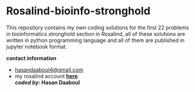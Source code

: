 # Rosalind-bioinfo-stronghold
This repository contains my own coding solutions for the first 22 problems in bioinformatics stronghold section in Rosalind, all of these solutions are written in python programming language and all of them are published in jupyter notebook format.

**contact information**  
* hasandaaboul4@gmail.com  
* my rosalind account [**here**](https://rosalind.info/users/Hasan1212/).  
**_coded by:_ Hasan Daaboul** 
